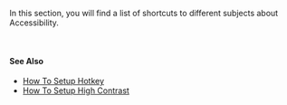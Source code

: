 
In this section, you will find a list of shortcuts to different subjects about Accessibility.

<br/>

#### See Also  

* [How To Setup Hotkey](hotkey.md)
* [How To Setup High Contrast](highkontrast.md)